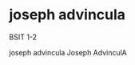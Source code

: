  # joseph advincula
BSIT 1-2

j o s e p h   a d v i n c u l a  
 J o s e p h   A d v i n c u l A  
 
